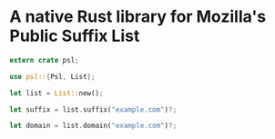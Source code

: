 # A native Rust library for Mozilla's Public Suffix List

```rust
extern crate psl;

use psl::{Psl, List};

let list = List::new();

let suffix = list.suffix("example.com")?;

let domain = list.domain("example.com")?;
```
